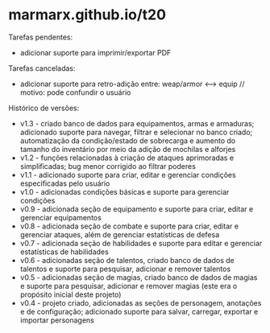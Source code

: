 # marmarx.github.io/t20

Tarefas pendentes:
- adicionar suporte para imprimir/exportar PDF

Tarefas canceladas:
- adicionar suporte para retro-adição entre: weap/armor <--> equip // motivo: pode confundir o usuário

Histórico de versões:<br>
- v1.3 - criado banco de dados para equipamentos, armas e armaduras; adicionado suporte para navegar, filtrar e selecionar no banco criado; automatização da condição/estado de sobrecarga e aumento do tamanho do inventário por meio da adição de mochilas e alforjes
- v1.2 - funções relacionadas à criação de ataques aprimoradas e simplificadas; bug menor corrigido ao filtrar poderes
- v1.1 - adicionado suporte para criar, editar e gerenciar condições especificadas pelo usuário
- v1.0 - adicionadas condições básicas e suporte para gerenciar condições
- v0.9 - adicionada seção de equipamento e suporte para criar, editar e gerenciar equipamentos
- v0.8 - adicionada seção de combate e suporte para criar, editar e gerenciar ataques, além de gerenciar estatísticas de defesa
- v0.7 - adicionada seção de habilidades e suporte para editar e gerenciar estatísticas de habilidades
- v0.6 - adicionadas seção de talentos, criado banco de dados de talentos e suporte para pesquisar, adicionar e remover talentos
- v0.5 - adicionadas seção de magias, criado banco de dados de magias e suporte para pesquisar, adicionar e remover magias (este era o propósito inicial deste projeto)
- v0.4 - projeto criado, adicionadas as seções de personagem, anotações e de configuração; adicionado suporte para salvar, carregar, exportar e importar personagens
